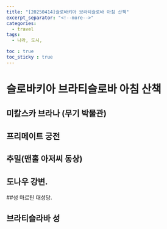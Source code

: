 ```yaml
---
title: "[20250414]슬로바키아 브라티슬로바 아침 산책"
excerpt_separator: "<!--more-->"
categories:
  - travel
tags:
  - 나라, 도시, 

toc : true
toc_sticky : true
---
```


# 슬로바키아 브라티슬로바 아침 산책

## 미칼스카 브라나 (무기 박물관)

## 프리메이트 궁전 


## 추밀(맨홀 아저씨 동상)

## 도나우 강변. 

##성 마르틴 대성당. 

## 브라티슬라바 성
